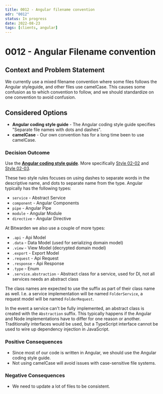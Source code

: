 ```yaml
---
title: 0012 - Angular filename convention
adr: "0012"
status: In progress
date: 2022-08-23
tags: [clients, angular]
---
```


# 0012 - Angular Filename convention

<AdrTable frontMatter={frontMatter}></AdrTable>

## Context and Problem Statement

We currently use a mixed filename convention where some files follows the Angular styleguide, and
other files use camelCase. This causes some confusion as to which convention to follow, and we
should standardize on one convention to avoid confusion.

## Considered Options

- **Angular coding style guide** - The Angular coding style guide specifies "Separate file names
  with dots and dashes".
- **camelCase** - Our own convention has for a long time been to use camelCase.

### Decision Outcome

Use the [**Angular coding style guide**][naming]. More specifically [Style 02-02][style-02-02] and
[Style 02-03][style-02-03].

These two style rules focuses on using dashes to separate words in the descriptive name, and dots to
separate name from the type. Angular typically has the following types:

- `service` - Abstract Service
- `component` - Angular Components
- `pipe` - Angular Pipe
- `module` - Angular Module
- `directive` - Angular Directive

At Bitwarden we also use a couple of more types:

- `.api` - Api Model
- `.data` - Data Model (used for serializing domain model)
- `.view` - View Model (decrypted domain model)
- `.export` - Export Model
- `.request` - Api Request
- `.response` - Api Response
- `.type` - Enum
- `.service.abstraction` - Abstract class for a service, used for DI, not all services needs an
  abstract class

The class names are expected to use the suffix as part of their class name as well. I.e. a service
implementation will be named `FolderService`, a request model will be named `FolderRequest`.

In the event a service can't be fully implemented, an abstract class is created with the
`Abstraction` suffix. This typically happens if the Angular and Node implementations have to differ
for one reason or another. Traditionally interfaces would be used, but a TypeScript interface cannot
be used to wire up dependency injection in JavaScript.

### Positive Consequences

- Since most of our code is written in Angular, we should use the Angular coding style guide.
- Not using camelCase will avoid issues with case-sensitive file systems.

### Negative Consequences

- We need to update a lot of files to be consistent.

[naming]: https://angular.io/guide/styleguide#naming
[style-02-02]: https://angular.io/guide/styleguide#style-02-02
[style-02-03]: https://angular.io/guide/styleguide#style-02-03
